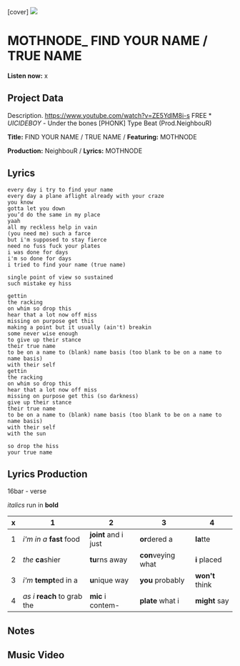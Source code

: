 [cover] ![](57175019_319474918741616_8502199518755923887_n.jpg)

# MOTHNODE_ FIND YOUR NAME / TRUE NAME

**Listen now:** x

## Project Data

Description.
https://www.youtube.com/watch?v=ZE5YdlM8i-s
FREE * $UICIDEBOY$ - Under the bones [PHONK] Type Beat (Prod.NeighbouR)

**Title:** FIND YOUR NAME / TRUE NAME / **Featuring:** MOTHNODE

**Production:** NeighbouR / **Lyrics:** MOTHNODE

## Lyrics

```
every day i try to find your name
every day a plane aflight already with your craze
you know
gotta let you down
you’d do the same in my place
yaah
all my reckless help in vain
(you need me) such a farce 
but i'm supposed to stay fierce 
need no fuss fuck your plates 
i was done for days
i'm so done for days
i tried to find your name (true name)

single point of view so sustained
such mistake ey hiss

gettin
the racking
on whim so drop this
hear that a lot now off miss
missing on purpose get this 
making a point but it usually (ain't) breakin
some never wise enough
to give up their stance
their true name
to be on a name to (blank) name basis (too blank to be on a name to name basis)
with their self
gettin
the racking
on whim so drop this
hear that a lot now off miss
missing on purpose get this (so darkness)
give up their stance
their true name
to be on a name to (blank) name basis (too blank to be on a name to name basis)
with their self
with the sun

so drop the hiss
your true name

```

## Lyrics Production

16bar - verse

*italics* run in
**bold**

| x | 1 | 2 | 3 | 4 |
|---|---|---|---|---|
| 1 | *i'm in a* **fast** food | **joint** and i just  | **or**dered a  | **la**tte  |
| 2 | *the* **ca**shier | **tu**rns away  |  **con**veying what |  **i** placed |
| 3 | *i'm* **tempt**ed in a | **u**nique way  |  **you** probably |  **won't** think |
| 4 | *as i* **reach** to grab the |  **mic** i contem-  | **plate** what i | **might** say |

## Notes

## Music Video
